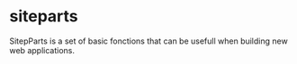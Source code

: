 # siteparts
SitepParts is a set of basic fonctions that can be usefull when building new web applications.

